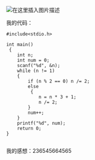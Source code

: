 ﻿![在这里插入图片描述](https://img-blog.csdnimg.cn/20190811173951353.png?x-oss-process=image/watermark,type_ZmFuZ3poZW5naGVpdGk,shadow_10,text_aHR0cHM6Ly9ibG9nLmNzZG4ubmV0L3UwMTIwMTE5MTI=,size_16,color_FFFFFF,t_70)  
  
  我的代码：  
  

```
#include<stdio.h>

int main()
 {
    int n;
    int num = 0;
    scanf("%d", &n);
    while (n != 1) 
    {
        if (n % 2 == 0) n /= 2;
        else
         {
            n = n * 3 + 1;
            n /= 2;  
        }
        num++;
    }
    printf("%d", num);
    return 0;
}


```
 
   
   我的感想：236545664565
